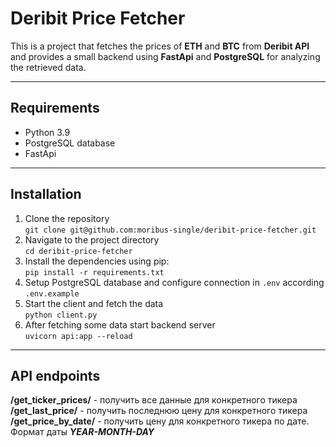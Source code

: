 # Deribit Price Fetcher


This is a project that fetches the prices of **ETH** and **BTC** from **Deribit API** and provides a small backend using 
**FastApi** and **PostgreSQL** for analyzing the retrieved data.

---

## Requirements

- Python 3.9
- PostgreSQL database
- FastApi

---

## Installation

1. Clone the repository <br>
`
    git clone git@github.com:moribus-single/deribit-price-fetcher.git
` 
2. Navigate to the project directory<br>
`
    cd deribit-price-fetcher
`
3. Install the dependencies using pip:<br>
`
    pip install -r requirements.txt
`
4. Setup PostgreSQL database and configure connection in `.env` according `.env.example` 
5. Start the client and fetch the data <br>
`
    python client.py
`
6. After fetching some data start backend server <br>
`
    uvicorn api:app --reload
`

---

## API endpoints

**/get_ticker_prices/** - получить все данные для конкретного тикера <br>
**/get_last_price/** - получить последнюю цену для конкретного тикера <br>
**/get_price_by_date/** - получить цену для конкретного тикера по дате. Формат даты ***YEAR-MONTH-DAY*** <br>
